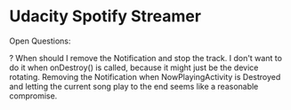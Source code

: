 # Udacity Spotify Streamer

Open Questions:

? When should I remove the Notification and stop the track.  I don't want to do it when onDestroy()
is called, because it might just be the device rotating.  Removing the Notification when
NowPlayingActivity is Destroyed and letting the current song play to the end seems like a
reasonable compromise.

